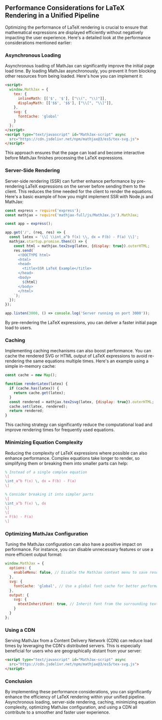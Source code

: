 ## Performance Considerations for LaTeX Rendering in a Unified Pipeline

Optimizing the performance of LaTeX rendering is crucial to ensure that mathematical expressions are displayed efficiently without negatively impacting the user experience. Here's a detailed look at the performance considerations mentioned earlier:

### Asynchronous Loading

Asynchronous loading of MathJax can significantly improve the initial page load time. By loading MathJax asynchronously, you prevent it from blocking other resources from being loaded. Here's how you can implement it:

```html
<script>
  window.MathJax = {
    tex: {
      inlineMath: [['$', '$'], ["\\(", "\\)"]],
      displayMath: [['$$', '$$'], ["\\[", "\\]"]],
    },
    svg: {
      fontCache: 'global'
    }
  };
</script>
<script type="text/javascript" id="MathJax-script" async
  src="https://cdn.jsdelivr.net/npm/mathjax@3/es5/tex-svg.js">
</script>
```

This approach ensures that the page can load and become interactive before MathJax finishes processing the LaTeX expressions.

### Server-Side Rendering

Server-side rendering (SSR) can further enhance performance by pre-rendering LaTeX expressions on the server before sending them to the client. This reduces the time needed for the client to render the equations. Here's a basic example of how you might implement SSR with Node.js and MathJax:

```javascript
const express = require('express');
const mathjax = require('mathjax-full/js/MathJax.js').MathJax;

const app = express();

app.get('/', (req, res) => {
  const latex = '\\[ \\int_a^b f(x) \\, dx = F(b) - F(a) \\]';
  mathjax.startup.promise.then(() => {
    const html = mathjax.tex2svg(latex, {display: true}).outerHTML;
    res.send(`
      <!DOCTYPE html>
      <html>
      <head>
        <title>SSR LaTeX Example</title>
      </head>
      <body>
        ${html}
      </body>
      </html>
    `);
  });
});

app.listen(3000, () => console.log('Server running on port 3000'));
```

By pre-rendering the LaTeX expressions, you can deliver a faster initial page load to users.

### Caching

Implementing caching mechanisms can also boost performance. You can cache the rendered SVG or HTML output of LaTeX expressions to avoid re-rendering the same equations multiple times. Here's an example using a simple in-memory cache:

```javascript
const cache = new Map();

function renderLatex(latex) {
  if (cache.has(latex)) {
    return cache.get(latex);
  }
  const rendered = mathjax.tex2svg(latex, {display: true}).outerHTML;
  cache.set(latex, rendered);
  return rendered;
}
```

This caching strategy can significantly reduce the computational load and improve rendering times for frequently used equations.

### Minimizing Equation Complexity

Reducing the complexity of LaTeX expressions where possible can also enhance performance. Complex equations take longer to render, so simplifying them or breaking them into smaller parts can help:

```latex
% Instead of a single complex equation
\[
\int_a^b f(x) \, dx = F(b) - F(a)
\]

% Consider breaking it into simpler parts
\[
\int_a^b f(x) \, dx
\]
\[
= F(b) - F(a)
\]
```

### Optimizing MathJax Configuration

Tuning the MathJax configuration can also have a positive impact on performance. For instance, you can disable unnecessary features or use a more efficient output format:

```javascript
window.MathJax = {
  options: {
    enableMenu: false, // Disable the MathJax context menu to save resources
  },
  svg: {
    fontCache: 'global', // Use a global font cache for better performance
  },
  output: {
    svg: {
      mtextInheritFont: true, // Inherit font from the surrounding text
    }
  }
};
```

### Using a CDN

Serving MathJax from a Content Delivery Network (CDN) can reduce load times by leveraging the CDN's distributed servers. This is especially beneficial for users who are geographically distant from your server:

```html
<script type="text/javascript" id="MathJax-script" async
  src="https://cdn.jsdelivr.net/npm/mathjax@3/es5/tex-svg.js">
</script>
```

### Conclusion

By implementing these performance considerations, you can significantly enhance the efficiency of LaTeX rendering within your unified pipeline. Asynchronous loading, server-side rendering, caching, minimizing equation complexity, optimizing MathJax configuration, and using a CDN all contribute to a smoother and faster user experience.